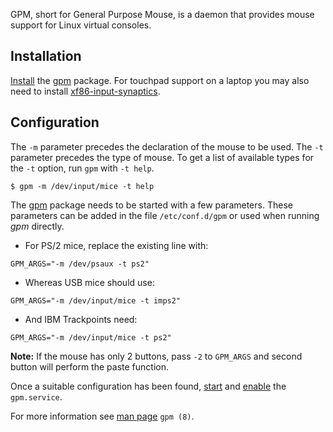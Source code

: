 GPM, short for General Purpose Mouse, is a daemon that provides mouse support for Linux virtual consoles.

## Installation

[Install](/index.php/Install "Install") the [gpm](https://www.archlinux.org/packages/?name=gpm) package. For touchpad support on a laptop you may also need to install [xf86-input-synaptics](https://www.archlinux.org/packages/?name=xf86-input-synaptics).

## Configuration

The `-m` parameter precedes the declaration of the mouse to be used. The `-t` parameter precedes the type of mouse. To get a list of available types for the `-t` option, run `gpm` with `-t help`.

```
$ gpm -m /dev/input/mice -t help

```

The [gpm](https://www.archlinux.org/packages/?name=gpm) package needs to be started with a few parameters. These parameters can be added in the file `/etc/conf.d/gpm` or used when running _gpm_ directly.

*   For PS/2 mice, replace the existing line with:

```
GPM_ARGS="-m /dev/psaux -t ps2"

```

*   Whereas USB mice should use:

```
GPM_ARGS="-m /dev/input/mice -t imps2"

```

*   And IBM Trackpoints need:

```
GPM_ARGS="-m /dev/input/mice -t ps2"

```

**Note:** If the mouse has only 2 buttons, pass `-2` to `GPM_ARGS` and second button will perform the paste function.

Once a suitable configuration has been found, [start](/index.php/Start "Start") and [enable](/index.php/Enable "Enable") the `gpm.service`.

For more information see [man page](/index.php/Man_page "Man page") `gpm (8)`.